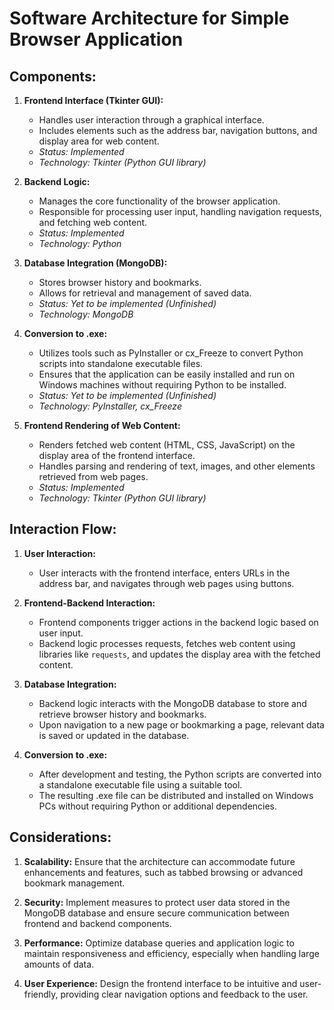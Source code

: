 # Software Architecture for Simple Browser Application

## Components:

1. **Frontend Interface (Tkinter GUI):**
   - Handles user interaction through a graphical interface.
   - Includes elements such as the address bar, navigation buttons, and display area for web content.
   - *Status: Implemented*
   - *Technology: Tkinter (Python GUI library)*

2. **Backend Logic:**
   - Manages the core functionality of the browser application.
   - Responsible for processing user input, handling navigation requests, and fetching web content.
   - *Status: Implemented*
   - *Technology: Python*

3. **Database Integration (MongoDB):**
   - Stores browser history and bookmarks.
   - Allows for retrieval and management of saved data.
   - *Status: Yet to be implemented (Unfinished)*
   - *Technology: MongoDB*

4. **Conversion to .exe:**
   - Utilizes tools such as PyInstaller or cx_Freeze to convert Python scripts into standalone executable files.
   - Ensures that the application can be easily installed and run on Windows machines without requiring Python to be installed.
   - *Status: Yet to be implemented (Unfinished)*
   - *Technology: PyInstaller, cx_Freeze*

5. **Frontend Rendering of Web Content:**
   - Renders fetched web content (HTML, CSS, JavaScript) on the display area of the frontend interface.
   - Handles parsing and rendering of text, images, and other elements retrieved from web pages.
   - *Status: Implemented*
   - *Technology: Tkinter (Python GUI library)*

## Interaction Flow:

1. **User Interaction:**
   - User interacts with the frontend interface, enters URLs in the address bar, and navigates through web pages using buttons.

2. **Frontend-Backend Interaction:**
   - Frontend components trigger actions in the backend logic based on user input.
   - Backend logic processes requests, fetches web content using libraries like `requests`, and updates the display area with the fetched content.

3. **Database Integration:**
   - Backend logic interacts with the MongoDB database to store and retrieve browser history and bookmarks.
   - Upon navigation to a new page or bookmarking a page, relevant data is saved or updated in the database.

4. **Conversion to .exe:**
   - After development and testing, the Python scripts are converted into a standalone executable file using a suitable tool.
   - The resulting .exe file can be distributed and installed on Windows PCs without requiring Python or additional dependencies.

## Considerations:

1. **Scalability:** Ensure that the architecture can accommodate future enhancements and features, such as tabbed browsing or advanced bookmark management.

2. **Security:** Implement measures to protect user data stored in the MongoDB database and ensure secure communication between frontend and backend components.

3. **Performance:** Optimize database queries and application logic to maintain responsiveness and efficiency, especially when handling large amounts of data.

4. **User Experience:** Design the frontend interface to be intuitive and user-friendly, providing clear navigation options and feedback to the user.
